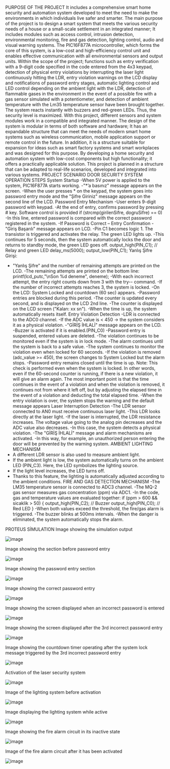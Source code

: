 PURPOSE OF THE PROJECT
It includes a comprehensive smart home security and automation system developed to meet the need to make the environments in which individuals live safer and smarter.
The main purpose of the project is to design a smart system that meets the various security needs of a house or a small-scale settlement in an integrated manner; It includes modules such as access control, intrusion detection, environmental monitoring, fire and gas detection, lighting control, audio and visual warning systems. The PIC16F877A microcontroller, which forms the core of this system, is a low-cost and high-efficiency control unit and enables effective communication with all environmental sensors and output units.
Within the scope of the project; functions such as entry verification with a 9-digit code specified in the code entered from the 4x3 keypad, detection of physical entry violations by interrupting the laser light continuously hitting the LDR, entry violation warnings on the LCD display and notifications of password entry stages, automatic lighting control and LED control depending on the ambient light with the LDR, detection of flammable gases in the environment in the event of a possible fire with a gas sensor simulated with a potentiometer, and detection of ambient temperature with the Lm35 temperature sensor have been brought together. The system reacts instantly with buzzers and red-green LEDs. Thus, the security level is maximized.
With this project, different sensors and system modules work in a compatible and integrated manner. The design of the system is modular in terms of both software and hardware; It has an expandable structure that can meet the needs of modern smart home systems such as wireless communication, mobile application support or remote control in the future. In addition, it is a structure suitable for expansion for ideas such as smart factory systems and smart workplaces and was designed for this purpose.
By developing a home security and automation system with low-cost components but high functionality; it offers a practically applicable solution. This project is planned in a structure that can be adapted to real-life scenarios, developed and integrated into various systems.
PROJECT SCENARIO
DOOR SECURITY SYSTEM OPERATION STEPS
System Startup
-When 5V power is applied to the system, PIC16F877A starts working.
-"*’a basınız" message appears on the screen.
-When the user presses * on the keypad, the system goes into password entry mode and the "Şifre Giriniz" message appears on the second line of the LCD.
Password Entry Mechanism
-User enters 9-digit password with keypad.
-At the end of entry, confirms password by pressing # key.
Software control is provided
if (strcmp(girilenSifre, dogruSifre) == 0)
-In this line, entered password is compared with the correct password registered in the system.
-If Password is Correct – Entry Confirmation
-"Giriş Başarılı" message appears on LCD.
-Pin C1 becomes logic 1. The transistor is triggered and activates the relay. The green LED lights up. 
-This continues for 5 seconds, then the system automatically locks the door and returns to standby mode, the green LED goes off.
output_high(PIN_C1); // Relay and green LED 
delay_ms(5000);
output_low(PIN_C1);
Yanlış Şifre Girişi:
- "Yanlış Şifre" and the number of remaining attempts are printed on the LCD. 
-The remaining attempts are printed on the bottom line:
printf(lcd_putc,"\nSon %d deneme", deneme);
-With each incorrect attempt, the entry right counts down from 3 with the try-- command.
-If the number of incorrect attempts reaches 3, the system is locked.
-On the LCD: System Locked and countdown (60 sec) appears.
-Password entries are blocked during this period.
-The counter is updated every second, and is displayed on the LCD 2nd line.
-The counter is displayed on the LCD screen ("Kalan: xx sn").
-When the time is up, the system automatically resets itself. Entry Violation Detection -LDR is connected to the ADC0 channel.
-If the ADC value is < 450 → the system considers it as a physical violation. 
-"GİRİŞ İHLALİ" message appears on the LCD. 
-Buzzer is activated if it is enabled.(PIN_C0) 
-Password entry is suspended, entered values are deleted.
-The violation continues to be monitored even if the system is in lock mode.
-The alarm continues until the system is back to a safe value.
-The system continues to monitor the violation even when locked for 60 seconds.
-If the violation is removed (adc_value >= 450), the screen changes to System Locked but the alarm stops.
-Password entry remains closed until the time is up.
Note: This check is performed even when the system is locked. In other words, even if the 60-second counter is running, if there is a new violation, it will give an alarm again. The most important point is that the time continues in the event of a violation and when the violation is removed, it continues not from where it left off, but by adjusting the elapsed time in the event of a violation and deducting the total elapsed time.
-When the entry violation is over, the system stops the warning and the default message appears Laser Interruption Detection 
-The LDR sensor connected to AN0 must receive continuous laser light. 
-This LDR looks directly at the laser light. 
-If the laser is interrupted, the LDR resistance increases. The voltage value going to the analog pin decreases and the ADC value also decreases. 
-In this case, the system detects a physical violation. 
-The "GİRİŞ İHLALİ" message and alarm mechanisms are activated.
-In this way, for example, an unauthorized person entering the door will be prevented by the warning system.
AMBIENT LIGHTING MECHANISM
- A different LDR sensor is also used to measure ambient light.
- If the ambient light is low, the system automatically turns on the ambient LED (PIN_C3). Here, the LED symbolizes the lighting source.
- If the light level increases, the LED turns off.
- Thanks to this feature, the lighting is automatically adjusted according to the ambient conditions.
FIRE AND GAS DETECTİON MECHANISM
-The LM35 temperature sensor is connected to ADC3 channel.
-The MQ-2 gas sensor measures gas concentration (ppm) via ADC1.
-In the code, gas and temperature values are evaluated together:
if (ppm > 600 && sicaklik > 50) {
   output_high(PIN_C2); // Buzzer
   output_high(PIN_C0); // Red LED
}
-When both values exceed the threshold, the fire/gas alarm is triggered.
-The buzzer blinks at 500ms intervals.
-When the danger is eliminated, the system automatically stops the alarm.


PROTEUS SİMULATION
Image showing the simulation output 

![image](https://github.com/user-attachments/assets/184f4b49-c66f-44bf-9979-78634a05ccac)

Image showing the section before password entry 

![image](https://github.com/user-attachments/assets/1c01cdde-356b-4416-81f3-90a74a9f6956)

Image showing the password entry section 

![image](https://github.com/user-attachments/assets/4af3e142-f20d-4b5e-9995-cbd514c77b13)

Image showing the correct password entry  

![image](https://github.com/user-attachments/assets/58ab015e-8ccb-4759-9dd4-3973be8b9465)

Image showing the screen displayed when an incorrect password is entered  

![image](https://github.com/user-attachments/assets/af668c3d-a0d6-4e70-9781-902da81a1d67)

Image showing the screen displayed after the 3rd incorrect password entry 

![image](https://github.com/user-attachments/assets/9c4a721d-b3d4-41de-a580-86e11fdb0f29)

Image showing the countdown timer operating after the system lock message triggered by the 3rd incorrect password entry 

![image](https://github.com/user-attachments/assets/366f997d-d78c-410c-9063-10bb3eb7867a)

Activation of the laser security system  

![image](https://github.com/user-attachments/assets/a3f30501-2440-4855-899a-94c236c19e17)

Image of the lighting system before activation  

![image](https://github.com/user-attachments/assets/2eb01382-e2ad-4b10-b8d9-9a55e008458a)

Image displaying the lighting system while active 

![image](https://github.com/user-attachments/assets/ac0688e4-9b2b-48fb-af12-62d8d881f161)

Image showing the fire alarm circuit in its inactive state 

![image](https://github.com/user-attachments/assets/15d2fa93-06ec-490f-b71b-d8ccccc9389f)

Image of the fire alarm circuit after it has been activated  

![image](https://github.com/user-attachments/assets/e941ef9b-9de6-4521-9b77-80f8d1f1a2de)
